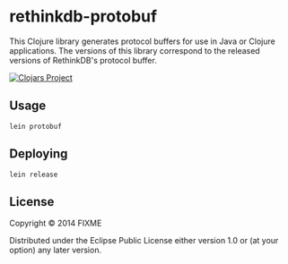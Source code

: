 # rethinkdb-protobuf

This Clojure library generates protocol buffers for use in Java or Clojure applications. The versions of this library correspond to the released versions of RethinkDB's protocol buffer. 

[![Clojars Project](http://clojars.org/rethinkdb-protobuf/latest-version.svg)](http://clojars.org/rethinkdb-protobuf)

## Usage

```
lein protobuf
```

## Deploying

```
lein release
```

## License

Copyright © 2014 FIXME

Distributed under the Eclipse Public License either version 1.0 or (at
your option) any later version.
